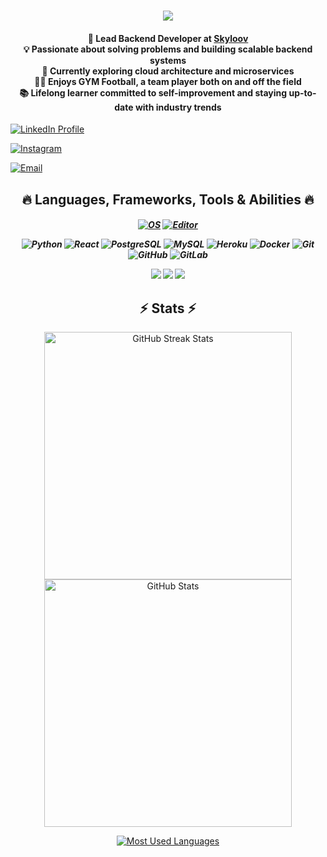 <h1 align="center">
  <a href="https://git.io/typing-svg">
    <img src="https://readme-typing-svg.herokuapp.com/?lines=Hello,+There!+👋;+I'm+Yassine+Youcefi+;Lead+Backend+Developer+at+Skyloov!&center=true&size=30">
  </a>
</h1>


<!-- Dynamic and engaging section, consider adding a professional but friendly photo or a GIF related to your work -->

<h4 align="center">
  🚀 Lead Backend Developer at <a href="https://www.skyloov.com/">Skyloov</a><br>
  💡 Passionate about solving problems and building scalable backend systems<br>
  🌱 Currently exploring cloud architecture and microservices<br>
  💪🏼 Enjoys GYM Football, a team player both on and off the field<br>
  📚 Lifelong learner committed to self-improvement and staying up-to-date with industry trends<br>
</h4>

<p align="center">
  
  <a href="https://www.linkedin.com/in/mohammed-yassine-youcefi-python-developer/"><img src="https://img.shields.io/badge/linkedin-%230077B5.svg?&style=for-the-badge&logo=linkedin&logoColor=white" alt="LinkedIn Profile"></a>
  
  <a href="https://www.instagram.com/mohammed_yassine_youcefi?igsh=OHFha2c3ajJmbjlk&utm_source=qr"><img src="https://img.shields.io/badge/-youcefi_yani-purple?style=for-the-badge&logo=instagram&logoColor=white" alt="Instagram"></a>
  
  <a href="mailto:mohamed.youcefi.etu@univ-mosta.dz"><img src="https://img.shields.io/badge/-Email-c14438?style=for-the-badge&logo=Gmail&logoColor=white" alt="Email"></a>
  
</p>

<h2 align="center">🔥 Languages, Frameworks, Tools & Abilities 🔥</h2>

<h5 align="center">
  
  [![OS](https://img.shields.io/badge/OS-Linux-informational?style=flat-square&logo=linux&logoColor=white)](https://en.wikipedia.org/wiki/Linux)
  [![Editor](https://img.shields.io/badge/Editor-VSCode-blue?style=flat-square&logo=visual-studio-code&logoColor=white)](https://code.visualstudio.com/)
  
  ![Python](https://img.shields.io/badge/-Python-black?style=flat-square&logo=Python)
  ![React](https://img.shields.io/badge/-React-black?style=flat-square&logo=react)
  ![PostgreSQL](https://img.shields.io/badge/-PostgreSQL-336791?style=flat-square&logo=postgresql)
  ![MySQL](https://img.shields.io/badge/-MySQL-black?style=flat-square&logo=mysql)
  ![Heroku](https://img.shields.io/badge/-Heroku-430098?style=flat-square&logo=heroku)
  ![Docker](https://img.shields.io/badge/-Docker-black?style=flat-square&logo=docker)
  ![Git](https://img.shields.io/badge/-Git-black?style=flat-square&logo=git)
  ![GitHub](https://img.shields.io/badge/-GitHub-181717?style=flat-square&logo=github)
  ![GitLab](https://img.shields.io/badge/-GitLab-FCA121?style=flat-square&logo=gitlab)

  <img src="https://img.shields.io/badge/-Kubernetes-326CE5?style=flat-square&logo=kubernetes&logoColor=white">
  <img src="https://img.shields.io/badge/-Kafka-000000?style=flat-square&logo=apache-kafka&logoColor=white">
  <img src="https://img.shields.io/badge/-Elasticsearch-005571?style=flat-square&logo=elasticsearch&logoColor=white">

 
 </h5>


<h2 align="center">⚡ Stats ⚡</h2>
<p align="center">
  <a href="https://github.com/yassine-youcefi/github-readme-streak-stats">
    <img width=396 src="https://github-readme-streak-stats.herokuapp.com/?user=yassine-youcefi&theme=react&border=61dafb&hide_border=true" alt="GitHub Streak Stats">
  </a>
  <a href="https://github.com/yassine-youcefi/github-readme-stats">
    <img width=396 src="https://github-readme-stats.vercel.app/api?username=yassine-youcefi&show_icons=true&theme=react&border_color=61dafb&hide_border=true" alt="GitHub Stats">
  </a>
</p>
<p align="center">
  <a href="https://github.com/yassine-youcefi/github-readme-stats">
    <img src="https://github-readme-stats.vercel.app/api/top-langs/?username=yassine-youcefi&title_color=61dafb&text_color=ffffff&icon_color=61dafb&bg_color=20232a&langs_count=8&layout=compact&border_color=61dafb&hide_border=true" alt="Most Used Languages">
  </a>
</p>

